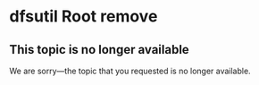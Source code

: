 # dfsutil Root remove



## This topic is no longer available

We are sorry—the topic that you requested is no longer available.